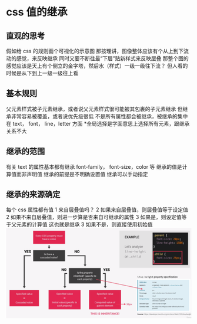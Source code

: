 # css 值的继承

## 直观的思考

假如给 css 的规则画个可视化的示意图
那按理讲，图像整体应该有个从上到下流动的感觉，来反映继承
同时又要不断往最“下层”贴新样式来反映层叠
那整个图的感觉应该是天上有个倒立的金字塔，然后水（样式）一级一级往下流？
但人看的时候是从下到上一级一级往上看

## 基本规则

父元素样式被子元素继承，或者说父元素样式很可能被其包裹的子元素继承
但继承非常容易被覆盖，或者说优先级很低
不是所有属性都会被继承，被继承的集中在 text， font， line，letter 方面 \*全局选择是字面意思上选择所有元素，跟继承关系不大

## 继承的范围

有关 text 的属性基本都有继承
font-family， font-size，color 等
继承的值是计算值而非声明值
继承的前提是不明确设置值
继承可以手动指定

## 继承的来源确定

每个 css 属性都有值
1 来自层叠值吗？
2 如果来自层叠值，则层叠值等于设定值
2 如果不来自层叠值，则进一步算是否来自可继承的属性
3 如果是，则设定值等于父元素的计算值 这也就是继承
3 如果不是，则直接使用初始值
![Inheritance](public/inheritance.png)
